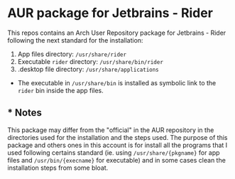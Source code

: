 # AUR package for Jetbrains - Rider
This repos contains an Arch User Repository package for Jetbrains - Rider following the next standard for the installation:

1. App files directory: `/usr/share/rider`
2. Executable `rider` directory: `/usr/share/bin/rider`
3. .desktop file directory: `/usr/share/applications`

* The executable in `/usr/share/bin` is installed as symbolic link to the `rider` bin inside the app files.

## * Notes
This package may differ from the "official" in the AUR repository in the directories used for the installation and the steps used. The purpose of this package and others 
ones in this account is for install all the programs that I used following certains standard (ie. using `/usr/share/{pkgname}` for app files and `/usr/bin/{execname}`
for executable) and in some cases clean the installation steps from some bloat.
